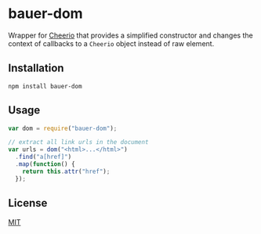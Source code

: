 # bauer-dom

Wrapper for [Cheerio](http://cheeriojs.github.io/cheerio/) that provides a simplified constructor and changes the context of callbacks to a `Cheerio` object instead of raw element.

## Installation

```
npm install bauer-dom
```

## Usage

```js
var dom = require("bauer-dom");

// extract all link urls in the document
var urls = dom("<html>...</html>")
  .find("a[href]")
  .map(function() {
    return this.attr("href");
  });
```

## License

[MIT](./LICENSE)
